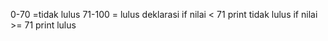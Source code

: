 0-70 =tidak lulus 71-100 = lulus deklarasi if nilai < 71 print tidak lulus if nilai >= 71 print lulus